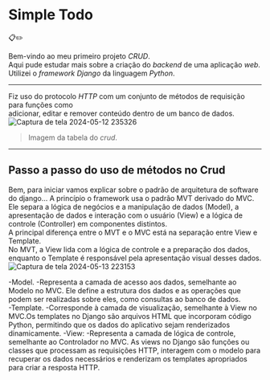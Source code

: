 <h1> Simple Todo </h1> 📋✏️

Bem-vindo ao meu primeiro projeto *CRUD*.  
Aqui pude estudar mais sobre a criação do *backend* de uma aplicação *web*.  
Utilizei o *framework Django* da linguagem *Python*.  
___
Fiz uso do protocolo *HTTP* com um conjunto de métodos de requisição para funções como  
adicionar, editar e remover conteúdo dentro de um banco de dados.
![Captura de tela 2024-05-12 235326](https://github.com/eniocharles/simple_todo/assets/120492104/0b002169-7563-4fdc-b500-9d725139a609)
> Imagem da tabela do *crud*.
___
## Passo a passo do uso de métodos no Crud  
Bem, para iniciar vamos explicar sobre o padrão de arquitetura de software do django... A princípio o framework usa o padrão MVT derivado do MVC.
Ele separa a lógica de negócios e a manipulação de dados (Model), a apresentação de dados e interação com o usuário (View) e a lógica de controle (Controller) em componentes distintos.  
A principal diferença entre o MVT e o MVC está na separação entre View e Template.  
No MVT, a View lida com a lógica de controle e a preparação dos dados, enquanto o Template é responsável pela apresentação visual desses dados.  
![Captura de tela 2024-05-13 223153](https://github.com/eniocharles/simple_todo/assets/120492104/d2fd9278-1e0d-4888-8be8-e2a22790b1ed)

-Model.
  -Representa a camada de acesso aos dados, semelhante ao Modelo no MVC. Ele define a estrutura dos dados e as operações que podem ser realizadas sobre eles, como consultas ao banco de dados.  
-Template.
  -Corresponde à camada de visualização, semelhante à View no MVC.Os templates no Django são arquivos HTML que incorporam código Python, permitindo que os dados do aplicativo sejam renderizados dinamicamente.
-View:
  -Representa a camada de lógica de controle, semelhante ao Controlador no MVC. As views no Django são funções ou classes que processam as requisições HTTP, interagem com o modelo para recuperar os dados necessários e renderizam os templates apropriados para criar a resposta HTTP.
